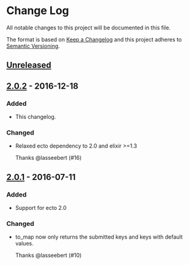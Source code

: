# Change Log

All notable changes to this project will be documented in this file.

The format is based on [Keep a Changelog](http://keepachangelog.com/) 
and this project adheres to [Semantic Versioning](http://semver.org/).

## [Unreleased]


## [2.0.2] - 2016-12-18

### Added

* This changelog.

### Changed

* Relaxed ecto dependency to 2.0 and elixir >=1.3

  Thanks @lasseebert (#16)


## [2.0.1] - 2016-07-11

### Added

* Support for ecto 2.0

### Changed

* to_map now only returns the submitted keys and keys with default values.

  Thanks @lasseebert (#10)

[Unreleased]: https://github.com/vic/params/compare/v2.0.2...HEAD
[2.0.2]: https://github.com/vic/params/compare/v2.0.1...v2.0.2
[2.0.1]: https://github.com/vic/params/compare/c9fea01594...v2.0.1
[issues]: https://github.com/vic/issues
